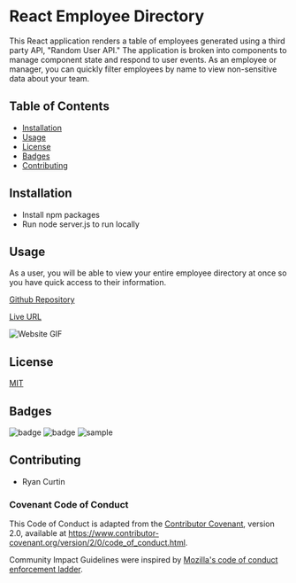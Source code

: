 # React Employee Directory
   This React application renders a table of employees generated using a third party API, "Random User API."  The application is broken into components to manage component state and respond to user events.  As an employee or manager, you can quickly filter employees by name to view non-sensitive data about your team.

## Table of Contents

* [Installation](#Installation)
* [Usage](#Usage)
* [License](#License)
* [Badges](#Badges)
* [Contributing](#Contributing)

## Installation

* Install npm packages
* Run node server.js to run locally

## Usage
As a user, you will be able to view your entire employee directory at once so you have quick access to their information.

[Github Repository](https://github.com/rpc08002/Employee-Directory)

[Live URL]()

![Website GIF](src/util/ReactGIF.gif)

## License

[MIT](https://choosealicense.com/licenses/mit/)

## Badges

![badge](https://img.shields.io/badge/supported-100%25-blue?style=plastic)
![badge](https://img.shields.io/amo/stars/e?style=plastic)
![sample](https://img.shields.io/github/followers/3?style=social)

## Contributing
* Ryan Curtin 

### Covenant Code of Conduct

This Code of Conduct is adapted from the [Contributor Covenant][homepage],
version 2.0, available at
https://www.contributor-covenant.org/version/2/0/code_of_conduct.html.

Community Impact Guidelines were inspired by [Mozilla's code of conduct
enforcement ladder](https://github.com/mozilla/diversity).

[homepage]: https://www.contributor-covenant.org